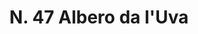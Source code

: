 ---
title: "N. 47 Albero da l'Uva"
permalink: "/edition/plant047/"
plant-name: "N. 47'Uva"
plant-number: "047"
plant-xml: "/assets/xml/plant047.xml"
plant-img1: "/assets/img/plant047_verso.jpg"
plant-img2: "/assets/img/plant047.jpg"
plant-title: "N. 47 Albero da l'Uva"
plant-taxon-link: "http://www.worldfloraonline.org/taxon/wfo-0001008273"
plant-taxon-content: "[Prunus Padus L.]"
layout: single-xml
---